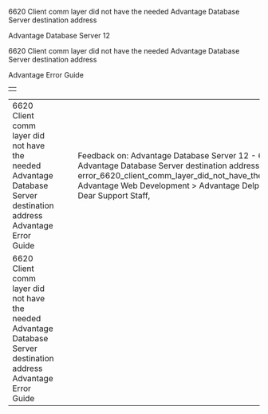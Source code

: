6620 Client comm layer did not have the needed Advantage Database Server destination address




Advantage Database Server 12  

6620 Client comm layer did not have the needed Advantage Database Server destination address

Advantage Error Guide

|  |
| --- |
|  |

|  |  |  |  |  |
| --- | --- | --- | --- | --- |
| 6620 Client comm layer did not have the needed Advantage Database Server destination address  Advantage Error Guide |  |  | Feedback on: Advantage Database Server 12 - 6620 Client comm layer did not have the needed Advantage Database Server destination address Advantage Error Guide error\_6620\_client\_comm\_layer\_did\_not\_have\_the\_needed\_advantage\_database\_server\_destination\_address Advantage Web Development > Advantage Delphi OData Client > Delphi OData Components > TODataSet / Dear Support Staff, |  |
| 6620 Client comm layer did not have the needed Advantage Database Server destination address  Advantage Error Guide |  |  |  |  |